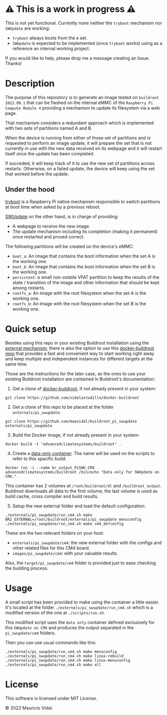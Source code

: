 # ⚠️ This is a work in progress ⚠️

This is not yet functional. Currently none neither the `tryboot` mechanism nor `SWUpdate` are working:

- `tryboot` always boots from the `A` set.
- `SWUpdate` is expected to be implemented (once `tryboot` works) using as a reference an internal working project.

If you would like to help, please drop me a message creating an Issue.
Thanks!


# Description

The purpose of this repository is to generate an image tested on `buildroot 2022.08.1` that can be flashed on the internal eMMC of the `Raspberry Pi Compute Module 4` providing a mechanism to update its filesystem via a web page.

That mechanism considers a redundant approach which is implemented with two sets of partitions named A and B.

When the device is running from either of those set of partitions and is requested to perform an image update, it will prepare the set that is not currently in use with the new data received on its webpage and it will restart itself once the update has been completed.

If succeded, it will keep track of it to use the new set of partitions across restarts. Otherwise, on a failed update, the device will keep using the set that worked before the update.


## Under the hood

[tryboot][tryboot] is a Raspberry Pi native mechanism responsible to switch partitions at boot time when asked by a previous reboot.

[SWUpdate][swupdate] on the other hand, is in charge of providing:
- A webpage to receive the new image.
- The update mechanism including its completion (making it permanent) once restarted and proved correct.

The following partitions will be created on the device's eMMC:

- `boot_a`: An image that contains the boot information when the set A is the working one.
- `boot_b`: An image that contains the boot information when the set B is the working one.
- `persistent`: a small non volatile VFAT partition to keep the results of the state / transition of the image and other information that should be kept among restarts.
- `rootfs_a`: An image with the root filesystem when the set A is the working one.
- `rootfs_b`: An image with the root filesystem when the set B is the working one.


# Quick setup

Besides using this repo in your existing Buildroot installation using the [external mechanism][br2_external], there is also the option to use this [docker-buildroot repo][docker_buildroot] that provides a fast and convenient way to start working right away and keep multiple and independent instances for different targets at the same time.

Those are the instructions for the later case, as the ones to use your existing Buildroot installation are contained in Buildroot's documentation:

1. Get a clone of [docker-buildroot][docker_buildroot], if not already present in your system:

``` shell
git clone https://github.com/vidalastudillo/docker-buildroot
```

2. Get a clone of this repo to be placed at the folder `externals/pi_swupdate`:

``` shell
git clone https://github.com/maovidal/buildroot_pi_swupdate externals/pi_swupdate
```

3. Build the Docker image, if not already present in your system:

``` shell
docker build -t "advancedclimatesystems/buildroot" .
```

4. Create a [data-only container][data-only]. The name will be used on the scripts to refer to this spacific build:

``` shell
docker run -i --name br_output_PiSWU_CM4 advancedclimatesystems/buildroot /bin/echo "Data only for SWUpdate on CM4."
```

This container has 2 volumes at `/root/buildroot/dl` and `/buildroot_output`.
Buildroot downloads all data to the first volume, the last volume is used as build cache, cross compiler and build results.

5. Setup the new external folder and load the default configuration:

``` shell
./externals/pi_swupdate/run_cm4.sh make BR2_EXTERNAL=/root/buildroot/externals/pi_swupdate menuconfig
./externals/pi_swupdate/run_cm4.sh make cm4_defconfig
```

These are the two relevant folders on your host:

- `externals/pi_swupdate/cm4`: the new external folder with the configs and other related files for this CM4 board.
- `images/pi_swupdate/cm4`: with your valuable results.

Also, the `target/pi_swupdate/cm4` folder is provided just to ease checking the building process.


# Usage

A small script has been provided to make using the container a little easier.
It's located at the folder `./externals/pi_swupdate/run_cm4.sh` which is a modified version of the one at `./scripts/run.sh`.

This modified script uses the `data only` container defined exclusively for this `SWUpdate on CM4` and produces the output separated in the `pi_swupdate/cm4` folders.

Then you can use usual commands like this:

``` shell
./externals/pi_swupdate/run_cm4.sh make menuconfig
./externals/pi_swupdate/run_cm4.sh make linux-rebuild
./externals/pi_swupdate/run_cm4.sh make linux-menuconfig
./externals/pi_swupdate/run_cm4.sh make all
```


# License

This software is licensed under MIT License.

&copy; 2022 Mauricio Vidal.

[docker_buildroot]:https://github.com/vidalastudillo/docker-buildroot
[original_docker_buildroot_repo]:https://github.com/AdvancedClimateSystems/docker-buildroot
[buildroot]:http://buildroot.uclibc.org/
[data-only]:https://docs.docker.com/userguide/dockervolumes/
[br2_external]:http://buildroot.uclibc.org/downloads/manual/manual.html#outside-br-custom
[tryboot]:https://www.raspberrypi.com/documentation/computers/raspberry-pi.html#fail-safe-os-updates-tryboot
[uboot]:https://u-boot.readthedocs.io/en/latest/
[swupdate]:https://sbabic.github.io/swupdate/swupdate.html

